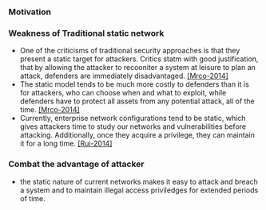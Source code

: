 ### Motivation

### Weakness of Traditional static network
  - One of the criticisms of traditional security approaches is that they present a static target for attackers. Critics statm with good justification, that by allowing the attacker to recooniter a system at leisure to plan an attack, defenders are immediately disadvantaged. [[Mrco-2014]](http://ieeexplore.ieee.org/stamp/stamp.jsp?arnumber=6798537)
  - The static model tends to be much more costly to defenders than it is for attackers, who can choose when and what to exploit, while defenders have to protect all assets from any potential attack, all of the time. [[Mrco-2014]](http://ieeexplore.ieee.org/stamp/stamp.jsp?arnumber=6798537)
  - Currently, enterprise network configurations tend to be static, which gives attackers time to study our networks and vulnerabilities before attacking. Additionally, once they acquire a privilege, they can maintain it for a long time. [[Rui-2014]](http://dl.acm.org/citation.cfm?id=2602088)


### Combat the advantage of attacker
  - the static nature of current networks makes it easy to attack and breach a system and to maintain illegal access priviledges for extended periods of time. 
